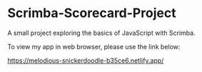 # Scrimba-Scorecard-Project

A small project exploring the basics of JavaScript with Scrimba.

To view my app in web browser, please use the link below:

https://melodious-snickerdoodle-b35ce6.netlify.app/

